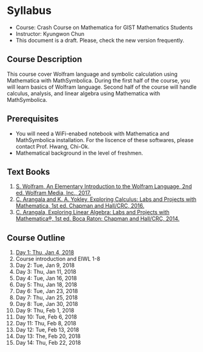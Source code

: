# Syllabus
* Course: Crash Course on Mathematica for GIST Mathematics Students
* Instructor: Kyungwon Chun
* This document is a draft. Please, check the new version frequently.

## Course Description
This course cover Wolfram language and symbolic calculation using Mathematica with MathSymbolica. During the first half of the course, you will learn basics of Wolfram language. Second half of the course will handle calculus, analysis, and linear algebra using Mathematica with MathSymbolica.

## Prerequisites
* You will need a WiFi-enabed notebook with Mathematica and MathSymbolica installation. For the liscence of these softwares, please contact Prof. Hwang, Chi-Ok.
* Mathematical background in the level of freshmen.

## Text Books
1. [S. Wolfram, An Elementary Introduction to the Wolfram Language, 2nd ed. Wolfram Media, Inc., 2017.](https://www.wolfram.com/language/elementary-introduction/)
1. [C. Arangala and K. A. Yokley, Exploring Calculus: Labs and Projects with Mathematica, 1st ed. Chapman and Hall/CRC, 2016.](https://www.crcpress.com/Exploring-Calculus-Labs-and-Projects-with-Mathematica/Arangala-Yokley/p/book/9781498771016)
1. [C. Arangala, Exploring Linear Algebra: Labs and Projects with Mathematica®, 1st ed. Boca Raton: Chapman and Hall/CRC, 2014.](https://www.crcpress.com/Exploring-Linear-Algebra-Labs-and-Projects-with-Mathematica/Arangala/p/book/9781482241495)

## Course Outline
1. [Day 1: Thu, Jan 4, 2018](day_01.nb)
  1. Course introduction and EIWL 1-8
1. Day 2: Tue, Jan 9, 2018
1. Day 3: Thu, Jan 11, 2018
1. Day 4: Tue, Jan 16, 2018
1. Day 5: Thu, Jan 18, 2018
1. Day 6: Tue, Jan 23, 2018
1. Day 7: Thu, Jan 25, 2018
1. Day 8: Tue, Jan 30, 2018
1. Day 9: Thu, Feb 1, 2018
1. Day 10: Tue, Feb 6, 2018
1. Day 11: Thu, Feb 8, 2018
1. Day 12: Tue, Feb 13, 2018
1. Day 13: The, Feb 20, 2018
1. Day 14: Thu, Feb 22, 2018
